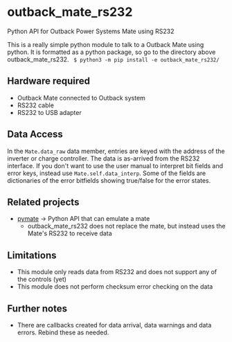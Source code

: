 # outback_mate_rs232
Python API for Outback Power Systems Mate using RS232

This is a really simple python module to talk to a Outback Mate using python. 
It is formatted as a python package, so go to the directory above outback_mate_rs232. 
` $ python3 -m pip install -e outback_mate_rs232/`

## Hardware required

* Outback Mate connected to Outback system
* RS232 cable
* RS232 to USB adapter

## Data Access

In the `Mate.data_raw` data member, entries are keyed with the address of the inverter or charge controller. The data is as-arrived from the RS232 interface. 
If you don't want to use the user manual to interpret bit fields and error keys, instead use `Mate.self.data_interp`. Some of the fields are dictionaries of the error bitfields showing true/false for the error states.

## Related projects

* [pymate](https://github.com/jorticus/pymate) -> Python API that can emulate a mate
  * outback_mate_rs232 does not replace the mate, but instead uses the Mate's RS232 to receive data
  
## Limitations

* This module only reads data from RS232 and does not support any of the controls (yet)
* This module does not perform checksum error checking on the data

## Further notes

* There are callbacks created for data arrival, data warnings and data errors. Rebind these as needed.



